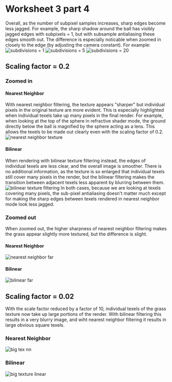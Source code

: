 # Worksheet 3 part 4
Overall, as the number of subpixel samples increases, sharp edges become less jagged. For example, the sharp shadow around the ball has visibly jagged edges with subpixels = 1, but with subsample antialiasing these edges smooth out. The difference is especially noticable when zoomed  in closely to the edge (by adjusting the camera constant).
For example:
![subdivisions = 1](imgs/p1.png)
![subdivisions = 5](imgs/p5.png)
![subdivisions = 20](imgs/p20.png)
## Scaling factor = 0.2
### Zoomed in
#### Nearest Neighbor
With nearest neighbor filtering, the texture appears "sharper" but individual pixels in the original texture are more evident. This is especially highlighted when individual texels take up many pixels in the final render. For example, when looking at the top of the sphere in refractive shader mode, the ground directly below the ball is magnified by the sphere acting as a lens. This allows the texels to be made out clearly even with the scaling factor of 0.2.
![nearest neighbor texture](imgs/nn.png)


#### Bilinear
When rendering with bilinear texture filtering instead, the edges of individual texels are less clear, and the overall image is smoother. There is no additional information, as the texture is so enlarged that individual texels still cover many pixels in the render, but the bilinear filtering makes the transition between adjacent texels less apparent by blurring between them.
![bilinear texture filtering](imgs/lin.png)
In both cases, because we are looking at texels covering many pixels, the sub-pixel antialiasing doesn't matter much except for making the sharp edges between texels rendered in nearest neighbor mode look less jagged.
### Zoomed out
When zoomed out, the higher sharpness of nearest neighbor filtering makes the grass appear slightly more textured, but the difference is slight. 
#### Nearest Neighbor
![nearest neighbor far](imgs/nnfar.png)

#### Bilinear
![bilinear far](imgs/linfar.png)
## Scaling factor = 0.02
With the scale factor reduced by a factor of 10, individual texels of the grass texture now take up large portions of the render. With bilinear filtering this results in a very blurry image, and wiht nearest neighbor filtering it results in large obvious square texels.
### Nearest Neighbor
![big tex nn](imgs/smallnn.png)
### Bilinear
![big texture linear](imgs/smalllin.png)
